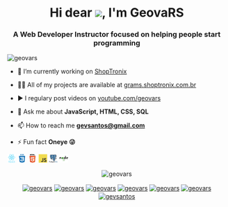 <h1 align="center">Hi dear <img src="https://raw.githubusercontent.com/kaueMarques/kaueMarques/master/hi.gif" width="30px">, I'm GeovaRS</h1>
<h3 align="center">A Web Developer Instructor focused on helping people start programming</h3>
<p align="left"> <img src="https://komarev.com/ghpvc/?username=geovars" alt="geovars" /> </p>

- 🔭 I’m currently working on [ShopTronix](https://github.com/ShopTronix)

- 👨‍💻 All of my projects are available at [grams.shoptronix.com.br](https://grams.shoptronix.com.br)

- ▶️ I regulary post videos on [youtube.com/geovars](https://youtube.com/geovars)

- 💬 Ask me about **JavaScript, HTML, CSS, SQL**

- 📫 How to reach me **gevsantos@gmail.com**

- ⚡ Fun fact **Oneye 😜**

<p align="left">
<img src="https://raw.githubusercontent.com/devicons/devicon/master/icons/react/react-original-wordmark.svg" alt="react" width="20" height="20"/>
<img src="https://raw.githubusercontent.com/devicons/devicon/master/icons/css3/css3-plain-wordmark.svg" alt="css3"  width="20" height="20"/>
<img src="https://raw.githubusercontent.com/devicons/devicon/master/icons/html5/html5-original-wordmark.svg" alt="html5"  width="20" height="20"/>
<img src="https://raw.githubusercontent.com/devicons/devicon/master/icons/javascript/javascript-original.svg" alt="javascript" width="20" height="20"/>
<img src="https://raw.githubusercontent.com/devicons/devicon/master/icons/postgresql/postgresql-original-wordmark.svg" alt="postgresql" width="20" height="20"/>
<img src="https://raw.githubusercontent.com/devicons/devicon/master/icons/nodejs/nodejs-original-wordmark.svg" alt="nodejs" width="20" height="20"/></p><p align="center">
<img src="https://github-readme-stats.vercel.app/api?username=geovars&show_icons=true" alt="geovars"/> 
</p>

<p align="center">
<a href="https://codepen.io/geovars" target="blank">
  <img align="center" src="https://cdn.jsdelivr.net/npm/simple-icons@3.0.1/icons/codepen.svg" alt="geovars" height="20" width="20" /></a>
<a href="https://twitter.com/geovars" target="blank">
  <img align="center" src="https://cdn.jsdelivr.net/npm/simple-icons@3.0.1/icons/twitter.svg" alt="geovars" height="20" width="20" /></a>
<a href="https://linkedin.com/in/geovars" target="blank">
  <img align="center" src="https://cdn.jsdelivr.net/npm/simple-icons@3.0.1/icons/linkedin.svg" alt="geovars" height="20" width="20" /></a>
<a href="https://stackoverflow.com/geovars" target="blank">
  <img align="center" src="https://cdn.jsdelivr.net/npm/simple-icons@3.0.1/icons/stackoverflow.svg" alt="geovars" height="20" width="20" /></a>
<a href="https://codesandbox.com/geovars" target="blank">
  <img align="center" src="https://cdn.jsdelivr.net/npm/simple-icons@3.0.1/icons/codesandbox.svg" alt="geovars" height="20" width="20" /></a>
<a href="https://fb.com/geovars" target="blank">
  <img align="center" src="https://cdn.jsdelivr.net/npm/simple-icons@3.0.1/icons/facebook.svg" alt="geovars" height="20" width="20" /></a>
<a href="https://instagram.com/gevsantos" target="blank">
  <img align="center" src="https://cdn.jsdelivr.net/npm/simple-icons@3.0.1/icons/instagram.svg" alt="gevsantos" height="20" width="20" /></a>
</p>

<!--
**maykbrito/maykbrito** is a ✨ _special_ ✨ repository because its `README.md` (this file) appears on your GitHub profile.

Here are some ideas to get you started:

- 🔭 I’m currently working on ...
- 🌱 I’m currently learning ...
- 👯 I’m looking to collaborate on ...
- 🤔 I’m looking for help with ...
- 💬 Ask me about ...
- 📫 How to reach me: ...
- 😄 Pronouns: ...
- ⚡ Fun fact: ...
-->
